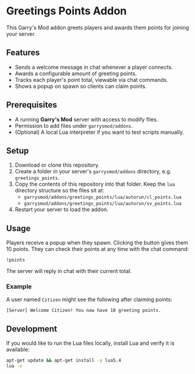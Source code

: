 # Greetings Points Addon

This Garry's Mod addon greets players and awards them points for joining your server.

## Features
- Sends a welcome message in chat whenever a player connects.
- Awards a configurable amount of greeting points.
- Tracks each player's point total, viewable via chat commands.
- Shows a popup on spawn so clients can claim points.

## Prerequisites
- A running **Garry's Mod** server with access to modify files.
- Permission to add files under `garrysmod/addons`.
- (Optional) A local Lua interpreter if you want to test scripts manually.

## Setup
1. Download or clone this repository.
2. Create a folder in your server's `garrysmod/addons` directory, e.g. `greetings_points`.
3. Copy the contents of this repository into that folder. Keep the `lua` directory structure so the files sit at:
   - `garrysmod/addons/greetings_points/lua/autorun/cl_points.lua`
   - `garrysmod/addons/greetings_points/lua/autorun/sv_points.lua`
4. Restart your server to load the addon.

## Usage
Players receive a popup when they spawn. Clicking the button gives them 10 points. They can check their points at any time with the chat command:

```
!points
```

The server will reply in chat with their current total.

### Example
A user named `Citizen` might see the following after claiming points:

```
[Server] Welcome Citizen! You now have 10 greeting points.
```

## Development
If you would like to run the Lua files locally, install Lua and verify it is available:

```bash
apt-get update && apt-get install -y lua5.4
lua -v
```

